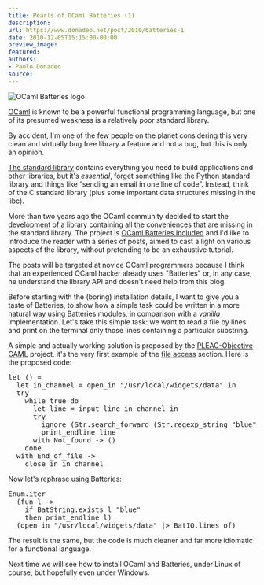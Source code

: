 ```yaml
---
title: Pearls of OCaml Batteries (1)
description:
url: https://www.donadeo.net/post/2010/batteries-1
date: 2010-12-05T15:15:00-00:00
preview_image:
featured:
authors:
- Paolo Donadeo
source:
---
```


<div>
<img src="https://www.donadeo.net/static/2010/11/batteries_logo.png" class="little left" alt="OCaml Batteries logo"/>

<p class="noindent"><a href="https://caml.inria.fr/ocaml/index.en.html">OCaml</a> is known to be a powerful functional programming language, but one of its presumed weakness is a relatively poor standard library.</p>

<p class="noindent">By accident, I'm one of the few people on the planet considering this very clean and virtually bug free library a feature and not a bug, but this is only an opinion.</p>

<p><a href="https://caml.inria.fr/pub/docs/manual-ocaml/manual034.html - [404 Not Found]">The standard library</a> contains everything you need to build applications and other libraries, but it's <em>essential</em>, forget something like the Python standard library and things like &ldquo;sending an email in one line of code&rdquo;. Instead, think of the C standard library (plus some important data structures missing in the libc).</p>

<p>More than two years ago the OCaml community decided to start the development of a library containing all the conveniences that are missing in the standard library. The project is <a href="https://batteries.forge.ocamlcore.org/ - [1 Client error: Couldn't connect to server]">OCaml Batteries Included</a> and I'd like to introduce the reader with a series of posts, aimed to cast a light on various aspects of the library, without pretending to be an exhaustive tutorial.</p>

<p>The posts will be targeted at novice OCaml programmers because I think that an experienced OCaml hacker already uses &quot;Batteries&quot; or, in any case, he understand the library API and doesn't need help from this blog.</p>

<p>Before starting with the (boring) installation details, I want to give you a taste of Batteries, to show how a simple task could be written in a more natural way using Batteries modules, in comparison with a <em>vanilla</em> implementation. Let's take this simple task: we want to read a file by lines and print on the terminal only those lines containing a particular substring.</p>

<p>A simple and actually working solution is proposed by the <a href="https://pleac.sourceforge.net/pleac_ocaml/">PLEAC-Objective CAML</a> project, it's the very first example of the <a href="https://pleac.sourceforge.net/pleac_ocaml/fileaccess.html">file access</a> section. Here is the proposed code:</p>

<pre class="brush: ocaml;">
let () =
  let in_channel = open_in &quot;/usr/local/widgets/data&quot; in
  try
    while true do
      let line = input_line in_channel in
      try
        ignore (Str.search_forward (Str.regexp_string &quot;blue&quot;) line 0);
        print_endline line
      with Not_found -&gt; ()
    done
  with End_of_file -&gt;
    close_in in_channel
</pre>

<p class="noindent">Now let's rephrase using Batteries:</p>

<pre class="brush: ocaml;">
Enum.iter
  (fun l -&gt;
    if BatString.exists l &quot;blue&quot;
    then print_endline l)
  (open_in &quot;/usr/local/widgets/data&quot; |&gt; BatIO.lines_of)
</pre>

<p class="noindent">The result is the same, but the code is much cleaner and far more idiomatic for a functional language.</p>

<p>Next time we will see how to install OCaml and Batteries, under Linux of course, but hopefully even under Windows.</p></div>

